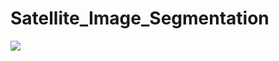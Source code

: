 # Satellite_Image_Segmentation

<img src="https://img.shields.io/badge/opencv-5C3EE8?style=for-the-badge&logo=opencv&logoColor=white">